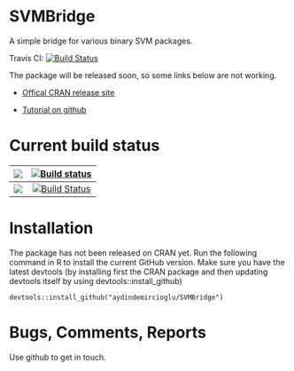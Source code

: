 

# SVMBridge

A simple bridge for various binary SVM packages.

Travis CI: [![Build Status](https://travis-ci.org/berndbischl/mlrMBO.png)](https://travis-ci.org/berndbischl/mlrMBO)

The package will be released soon, so some links below are not working.

* [Offical CRAN release site](http://cran.r-project.org/web/packages/SVMBridge/index.html)

* [Tutorial on github](https://github.com/aydindemircioglu/SVMBridge/blob/master/doc/knitted/tutorial/README.md)


# Current build status

| ![](http://s3.amazonaws.com/entp-tender-production/assets/31027eff5fb7f725081560b12ebc82dd21b9146e/appveyor-kb-logo.png)  |    [![Build status](https://ci.appveyor.com/api/projects/status/5hli9i0h4aaxxvlh?svg=true)](https://ci.appveyor.com/project/aydindemircioglu/svmbridge) |
|:---:|:---:|
|![](https://billing.travis-ci.com/__travis__/mustache-spinner.gif)  |  [![Build Status](https://travis-ci.org/aydindemircioglu/SVMBridge.svg?branch=master)](https://travis-ci.org/aydindemircioglu/SVMBridge)|




# Installation

The package has not been released on CRAN yet. Run the following command in R to install the current GitHub version.
Make sure you have the latest devtools (by installing first the CRAN package and then updating devtools itself by
using devtools::install_github)

```splus
devtools::install_github("aydindemircioglu/SVMBridge")
```

# Bugs, Comments, Reports

Use github to get in touch.
